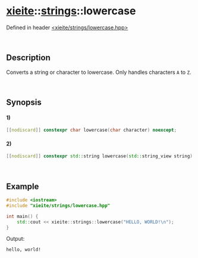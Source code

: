 # [xieite](../../xieite.md)\:\:[strings](../../strings.md)\:\:lowercase
Defined in header [<xieite/strings/lowercase.hpp>](../../../include/xieite/strings/lowercase.hpp)

&nbsp;

## Description
Converts a string or character to lowercase. Only handles characters `A` to `Z`.

&nbsp;

## Synopsis
#### 1)
```cpp
[[nodiscard]] constexpr char lowercase(char character) noexcept;
```
#### 2)
```cpp
[[nodiscard]] constexpr std::string lowercase(std::string_view string) noexcept;
```

&nbsp;

## Example
```cpp
#include <iostream>
#include "xieite/strings/lowercase.hpp"

int main() {
    std::cout << xieite::strings::lowercase("HELLO, WORLD!\n");
}
```
Output:
```
hello, world!
```

